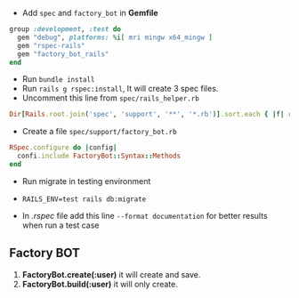  - Add `spec` and `factory_bot` in **Gemfile**
```rb
group :development, :test do
  gem "debug", platforms: %i[ mri mingw x64_mingw ]
  gem "rspec-rails"
  gem "factory_bot_rails"
end
```

- Run `bundle install`
- Run `rails g rspec:install`, It will create 3 spec files.
- Uncomment this line from `spec/rails_helper.rb`
```rb
Dir[Rails.root.join('spec', 'support', '**', '*.rb')].sort.each { |f| require f }
```
- Create a file `spec/support/factory_bot.rb`
```rb
RSpec.configure do |config|
  confi.include FactoryBot::Syntax::Methods
end
```
- Run migrate in testing environment
- `RAILS_ENV=test rails db:migrate`

- In *.rspec* file add this line `--format documentation` for better results when run a test case

## Factory BOT
1. **FactoryBot.create(:user)** it will create and save.
2. **FactoryBot.build(:user)** it will only create.
